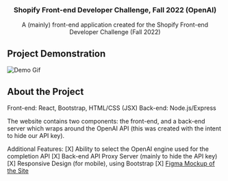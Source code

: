 <!-- PROJECT LOGO -->
<br />
<p align="center">
  <h3 align="center">Shopify Front-end Developer Challenge, Fall 2022 (OpenAI)</h3>
  <p align="center">
  A (mainly) front-end application created for the Shopify Front-end Developer Challenge (Fall 2022)
	</p>
</p>


<!-- ABOUT THE PROJECT -->
## Project Demonstration

![Demo Gif](https://i.imgur.com/FCZTmWo.gif)

## About the Project
Front-end: React, Bootstrap, HTML/CSS (JSX)
Back-end: Node.js/Express

The website contains two components: the front-end, and a back-end server which wraps around the OpenAI API (this was created with the intent to hide our API key). 

Additional Features: 
[X] Ability to select the OpenAI engine used for the completion API
[X] Back-end API Proxy Server (mainly to hide the API key)
[X] Responsive Design (for mobile), using Bootstrap
[X] [Figma Mockup of the Site](https://www.figma.com/file/zoVql77EwmMoKdf9Y6SxCj/Shopify-Challenge%2C-OpenAI-(Fall-2022)?node-id=0%3A1)
